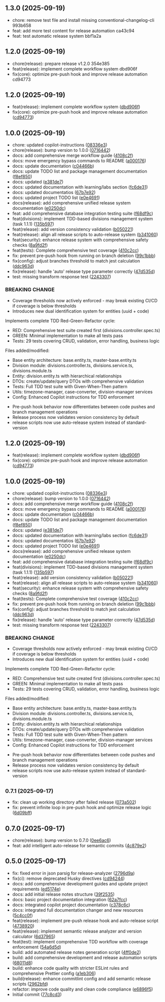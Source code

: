 ## 1.3.0 (2025-09-19)

- chore: remove test file and install missing conventional-changelog-cli 993b658
- feat: add more test content for release automation ca43c94
- feat: test automatic release system bbf1a2a

## 1.2.0 (2025-09-19)

- chore(release): prepare release v1.2.0 354e385
- feat(release): implement complete workflow system dbd906f
- fix(core): optimize pre-push hook and improve release automation cd94773

## 1.2.0 (2025-09-19)

- feat(release): implement complete workflow system ([dbd906f](https://github-privato/awesomecit/todo/commit/dbd906f))
- fix(core): optimize pre-push hook and improve release automation ([cd94773](https://github-privato/awesomecit/todo/commit/cd94773))

## 1.0.0 (2025-09-19)

- chore: updated copilot-instructions ([08336e3](https://github-privato/awesomecit/todo/commit/08336e3))
- chore(release): bump version to 1.0.0 ([0716442](https://github-privato/awesomecit/todo/commit/0716442))
- docs: add comprehensive merge workflow guide ([4108c2f](https://github-privato/awesomecit/todo/commit/4108c2f))
- docs: move emergency bypass commands to README ([a000176](https://github-privato/awesomecit/todo/commit/a000176))
- docs: update documentation ([c04466b](https://github-privato/awesomecit/todo/commit/c04466b))
- docs: update TODO list and package management documentation ([f8ef850](https://github-privato/awesomecit/todo/commit/f8ef850))
- docs: updated ([e381de7](https://github-privato/awesomecit/todo/commit/e381de7))
- docs: updated documentation with learning/labs section ([fc6de31](https://github-privato/awesomecit/todo/commit/fc6de31))
- docs: updated documentatios ([67b7e92](https://github-privato/awesomecit/todo/commit/67b7e92))
- docs: updated project TODO list ([e0e4691](https://github-privato/awesomecit/todo/commit/e0e4691))
- docs(release): add comprehensive unified release system documentation ([e0250dc](https://github-privato/awesomecit/todo/commit/e0250dc))
- feat: add comprehensive database integration testing suite ([f68df9c](https://github-privato/awesomecit/todo/commit/f68df9c))
- feat(divisions): implement TDD-based divisions management system (task 1.1.1) ([135b597](https://github-privato/awesomecit/todo/commit/135b597))
- feat(release): add version consistency validation ([b050221](https://github-privato/awesomecit/todo/commit/b050221))
- feat(release): align all release scripts to auto-release system ([b341060](https://github-privato/awesomecit/todo/commit/b341060))
- feat(security): enhance release system with comprehensive safety checks ([8a9fd2f](https://github-privato/awesomecit/todo/commit/8a9fd2f))
- feat(tests): Complete comprehensive test coverage ([410c2cc](https://github-privato/awesomecit/todo/commit/410c2cc))
- fix: prevent pre-push hook from running on branch deletion ([99c1bbb](https://github-privato/awesomecit/todo/commit/99c1bbb))
- fix(config): adjust branches threshold to match jest calculation ([ddc963d](https://github-privato/awesomecit/todo/commit/ddc963d))
- fix(release): handle 'auto' release type parameter correctly ([47d535d](https://github-privato/awesomecit/todo/commit/47d535d))
- test: missing transform response test ([2243307](https://github-privato/awesomecit/todo/commit/2243307))

### BREAKING CHANGE

- Coverage thresholds now actively enforced - may break existing CI/CD if coverage is below thresholds
- Introduces new dual identification system for entities (uuid + code)

Implements complete TDD Red-Green-Refactor cycle:

- RED: Comprehensive test suite created first (divisions.controller.spec.ts)
- GREEN: Minimal implementation to make all tests pass
- Tests: 29 tests covering CRUD, validation, error handling, business logic

Files added/modified:

- Base entity architecture: base.entity.ts, master-base.entity.ts
- Division module: divisions.controller.ts, divisions.service.ts, divisions.module.ts
- Entity: division.entity.ts with hierarchical relationships
- DTOs: create/update/query DTOs with comprehensive validation
- Tests: Full TDD test suite with Given-When-Then pattern
- Utils: timezone-manager, case-converter, division-manager services
- Config: Enhanced Copilot instructions for TDD enforcement

* Pre-push hook behavior now differentiates between
  code pushes and branch management operations
* Release process now validates version consistency by default
* release scripts now use auto-release system instead of standard-version

## 1.2.0 (2025-09-19)

- feat(release): implement complete workflow system ([dbd906f](https://github-privato/awesomecit/todo/commit/dbd906f))
- fix(core): optimize pre-push hook and improve release automation ([cd94773](https://github-privato/awesomecit/todo/commit/cd94773))

## 1.0.0 (2025-09-19)

- chore: updated copilot-instructions ([08336e3](https://github-privato/awesomecit/todo/commit/08336e3))
- chore(release): bump version to 1.0.0 ([0716442](https://github-privato/awesomecit/todo/commit/0716442))
- docs: add comprehensive merge workflow guide ([4108c2f](https://github-privato/awesomecit/todo/commit/4108c2f))
- docs: move emergency bypass commands to README ([a000176](https://github-privato/awesomecit/todo/commit/a000176))
- docs: update documentation ([c04466b](https://github-privato/awesomecit/todo/commit/c04466b))
- docs: update TODO list and package management documentation ([f8ef850](https://github-privato/awesomecit/todo/commit/f8ef850))
- docs: updated ([e381de7](https://github-privato/awesomecit/todo/commit/e381de7))
- docs: updated documentation with learning/labs section ([fc6de31](https://github-privato/awesomecit/todo/commit/fc6de31))
- docs: updated documentatios ([67b7e92](https://github-privato/awesomecit/todo/commit/67b7e92))
- docs: updated project TODO list ([e0e4691](https://github-privato/awesomecit/todo/commit/e0e4691))
- docs(release): add comprehensive unified release system documentation ([e0250dc](https://github-privato/awesomecit/todo/commit/e0250dc))
- feat: add comprehensive database integration testing suite ([f68df9c](https://github-privato/awesomecit/todo/commit/f68df9c))
- feat(divisions): implement TDD-based divisions management system (task 1.1.1) ([135b597](https://github-privato/awesomecit/todo/commit/135b597))
- feat(release): add version consistency validation ([b050221](https://github-privato/awesomecit/todo/commit/b050221))
- feat(release): align all release scripts to auto-release system ([b341060](https://github-privato/awesomecit/todo/commit/b341060))
- feat(security): enhance release system with comprehensive safety checks ([8a9fd2f](https://github-privato/awesomecit/todo/commit/8a9fd2f))
- feat(tests): Complete comprehensive test coverage ([410c2cc](https://github-privato/awesomecit/todo/commit/410c2cc))
- fix: prevent pre-push hook from running on branch deletion ([99c1bbb](https://github-privato/awesomecit/todo/commit/99c1bbb))
- fix(config): adjust branches threshold to match jest calculation ([ddc963d](https://github-privato/awesomecit/todo/commit/ddc963d))
- fix(release): handle 'auto' release type parameter correctly ([47d535d](https://github-privato/awesomecit/todo/commit/47d535d))
- test: missing transform response test ([2243307](https://github-privato/awesomecit/todo/commit/2243307))

### BREAKING CHANGE

- Coverage thresholds now actively enforced - may break existing CI/CD if coverage is below thresholds
- Introduces new dual identification system for entities (uuid + code)

Implements complete TDD Red-Green-Refactor cycle:

- RED: Comprehensive test suite created first (divisions.controller.spec.ts)
- GREEN: Minimal implementation to make all tests pass
- Tests: 29 tests covering CRUD, validation, error handling, business logic

Files added/modified:

- Base entity architecture: base.entity.ts, master-base.entity.ts
- Division module: divisions.controller.ts, divisions.service.ts, divisions.module.ts
- Entity: division.entity.ts with hierarchical relationships
- DTOs: create/update/query DTOs with comprehensive validation
- Tests: Full TDD test suite with Given-When-Then pattern
- Utils: timezone-manager, case-converter, division-manager services
- Config: Enhanced Copilot instructions for TDD enforcement

* Pre-push hook behavior now differentiates between
  code pushes and branch management operations
* Release process now validates version consistency by default
* release scripts now use auto-release system instead of standard-version

## <small>0.7.1 (2025-09-17)</small>

- fix: clean up working directory after failed release ([073a502](https://github-privato/awesomecit/todo/commit/073a502))
- fix: prevent infinite loop in pre-push hook and optimize release logic ([6d09bff](https://github-privato/awesomecit/todo/commit/6d09bff))

## 0.7.0 (2025-09-17)

- chore(release): bump version to 0.7.0 ([0ee6ac6](https://github-privato/awesomecit/todo/commit/0ee6ac6))
- feat: add intelligent auto-release for semantic commits ([4c879e2](https://github-privato/awesomecit/todo/commit/4c879e2))

## 0.5.0 (2025-09-17)

- fix: fixed error in json parsig for release-analyzer ([2796d9a](https://github-privato/awesomecit/todo/commit/2796d9a))
- fix(ci): remove deprecated Husky directives ([cd94244](https://github-privato/awesomecit/todo/commit/cd94244))
- docs: add comprehensive development guides and update project requirements ([ed5174e](https://github-privato/awesomecit/todo/commit/ed5174e))
- docs: add initial release notes structure ([39f2535](https://github-privato/awesomecit/todo/commit/39f2535))
- docs: basic project documentation integration ([62a7fcc](https://github-privato/awesomecit/todo/commit/62a7fcc))
- docs: integrated copilot project documentation ([c378c6c](https://github-privato/awesomecit/todo/commit/c378c6c))
- docs: integrated full documentation changer and new resources ([5c4cc0f](https://github-privato/awesomecit/todo/commit/5c4cc0f))
- feat(release): implement pre-push release hook and auto-release script ([4738920](https://github-privato/awesomecit/todo/commit/4738920))
- feat(release): implement semantic release analyzer and version calculator ([6d37965](https://github-privato/awesomecit/todo/commit/6d37965))
- feat(test): implement comprehensive TDD workflow with coverage enforcement ([54a6d5d](https://github-privato/awesomecit/todo/commit/54a6d5d))
- build: add automated release notes generation script ([4ff0de2](https://github-privato/awesomecit/todo/commit/4ff0de2))
- build: add comprehensive development and release automation scripts ([68011d8](https://github-privato/awesomecit/todo/commit/68011d8))
- build: enhance code quality with stricter ESLint rules and comprehensive Prettier config ([a1eb306](https://github-privato/awesomecit/todo/commit/a1eb306))
- build(release): enhance commitlint config and add semantic release scripts ([2962bfd](https://github-privato/awesomecit/todo/commit/2962bfd))
- refactor: improve code quality and clean code compliance ([e6896f5](https://github-privato/awesomecit/todo/commit/e6896f5))
- Initial commit ([77c8cd3](https://github-privato/awesomecit/todo/commit/77c8cd3))
